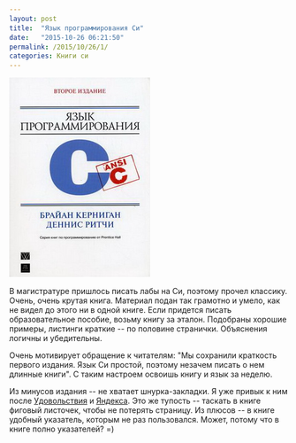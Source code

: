```yaml
---
layout: post
title:  "Язык программирования Си"
date:   "2015-10-26 06:21:50"
permalink: /2015/10/26/1/
categories: Книги си
---
```

![cover](/assets/static/c-book.jpg)

В магистратуре пришлось писать лабы на Си, поэтому прочел
классику. Очень, очень крутая книга. Материал подан так грамотно и
умело, как не видел до этого ни в одной книге. Если придется писать
образовательное пособие, возьму книгу за эталон. Подобраны хорошие
примеры, листинги краткие -- по половине странички. Объяснения логичны
и убедительны.

Очень мотивирует обращение к читателям: "Мы сохранили краткость
первого издания. Язык Си простой, поэтому незачем писать о нем длинные
книги". С таким настроем освоишь книгу и язык за неделю.

Из минусов издания -- не хватает шнурка-закладки. Я уже привык к ним
после [Удовольствия](/2015/10/02/1/) и [Яндекса](/2015/09/12/1/). Это
же тупость -- таскать в книге фиговый листочек, чтобы не потерять
страницу. Из плюсов -- в книге удобный указатель, которым не раз
пользовался. Может, потому что в книге полно указателей? =)
